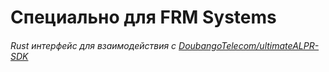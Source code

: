# Специально для FRM Systems
###### Rust интерфейс для взаимодействия c [DoubangoTelecom/ultimateALPR-SDK](https://github.com/DoubangoTelecom/ultimateALPR-SDK)
